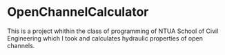 # OpenChannelCalculator
This is a project whithin the class of programming of NTUA School of Civil Engineering which I took and calculates hydraulic properties of open channels.

